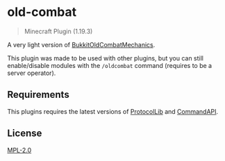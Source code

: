 # old-combat
> Minecraft Plugin (1.19.3)

A very light version of [BukkitOldCombatMechanics](https://github.com/kernitus/BukkitOldCombatMechanics).

This plugin was made to be used with other plugins, but you can still enable/disable modules with the `/oldcombat` command (requires to be a server operator).

## Requirements
This plugins requires the latest versions of [ProtocolLib](https://github.com/dmulloy2/ProtocolLib) and [CommandAPI](https://github.com/JorelAli/CommandAPI).

## License
[MPL-2.0](https://www.mozilla.org/en-US/MPL/2.0/)
